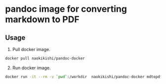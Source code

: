 # pandoc image for converting markdown to PDF

## Usage

1. Pull docker image.
```bash
docker pull naokikishi/pandoc-docker
```

2. Run docker image.
```bash
docker run -it --rm -v `pwd`:/workdir  naokikishi/pandoc-docker mdtopdf INPUT.md
```